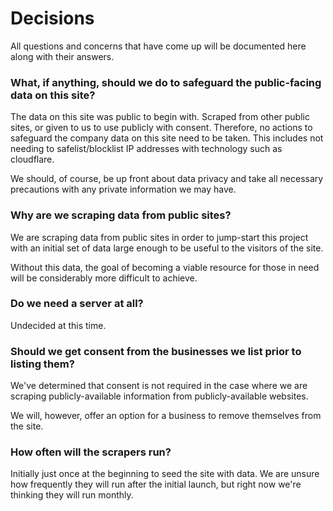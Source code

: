 # Decisions

All questions and concerns that have come up will be documented here along with their answers.

### What, if anything, should we do to safeguard the public-facing data on this site?

The data on this site was public to begin with.  Scraped from other public sites, or given to us to use publicly with consent.
Therefore, no actions to safeguard the company data on this site need to be taken.
This includes not needing to safelist/blocklist IP addresses with technology such as cloudflare.

We should, of course, be up front about data privacy and take all necessary precautions with any private information we may have.

### Why are we scraping data from public sites?

We are scraping data from public sites in order to jump-start this project with an initial set of data large enough to be useful to the visitors of the site.

Without this data, the goal of becoming a viable resource for those in need will be considerably more difficult to achieve.

### Do we need a server at all?

Undecided at this time.

### Should we get consent from the businesses we list prior to listing them?

We've determined that consent is not required in the case where we are scraping publicly-available information from publicly-available websites.

We will, however, offer an option for a business to remove themselves from the site.

### How often will the scrapers run?

Initially just once at the beginning to seed the site with data.  We are unsure how frequently they will run after 
the initial launch, but right now we're thinking they will run monthly.
